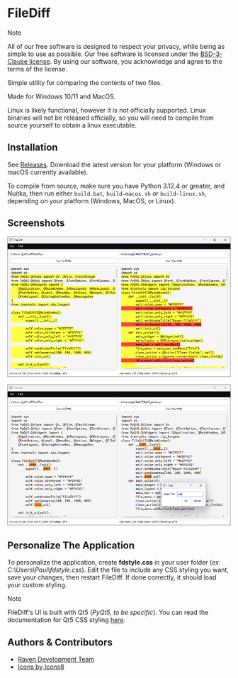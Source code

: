 
# FileDiff

> [!NOTE]
> All of our free software is designed to respect your privacy, while being as simple to use as possible. Our free software is licensed under the [BSD-3-Clause license](https://ravendevteam.org/files/BSD-3-Clause.txt). By using our software, you acknowledge and agree to the terms of the license.

Simple utility for comparing the contents of two files. 

Made for Windows 10/11 and MacOS.

Linux is likely functional, however it is not officially supported. Linux binaries will not be released officially, so you will need to compile from source yourself to obtain a linux executable.

## Installation
See [Releases](https://github.com/ravendevteam/scratchpad/releases). Download the latest version for your platform (Windows or macOS currently available).

To compile from source, make sure you have Python 3.12.4 or greater, and Nuitka, then run either `build.bat`, `build-macos.sh` or `build-linux.sh`, depending on your platform (Windows, MacOS, or Linux).

## Screenshots

![Demo Screenshot 1](https://raw.githubusercontent.com/ravendevteam/filediff/refs/heads/main/demo_screenshot_1.png)

![Demo Screenshot 2](https://raw.githubusercontent.com/ravendevteam/filediff/refs/heads/main/demo_screenshot_2.png)

## Personalize The Application

To personalize the application, create **fdstyle.css** in your user folder (*ex: C:\Users\Paul\fdstyle.css*). Edit the file to include any CSS styling you want, save your changes, then restart FileDiff. If done correctly, it should load your custom styling.

> [!NOTE]
> FileDiff's UI is built with Qt5 (*PyQt5, to be specific*). You can read the documentation for Qt5 CSS styling [here](https://doc.qt.io/qt-5/stylesheet-syntax.html).

## Authors & Contributors

- [Raven Development Team](https://ravendevteam.org/)
- [Icons by Icons8](https://icons8.com/)
